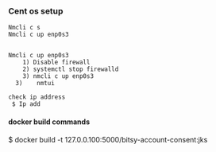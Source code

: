 ### Cent os setup


	Nmcli c s 
	Nmcli c up enp0s3

	 
	Nmcli c up enp0s3
		1) Disable firewall
		2) systemctl stop firewalld
		3) nmcli c up enp0s3
	  3)    nmtui
		
	check ip address
	 $ Ip add






#### docker build commands
$ docker build -t 127.0.0.100:5000/bitsy-account-consent:jks
